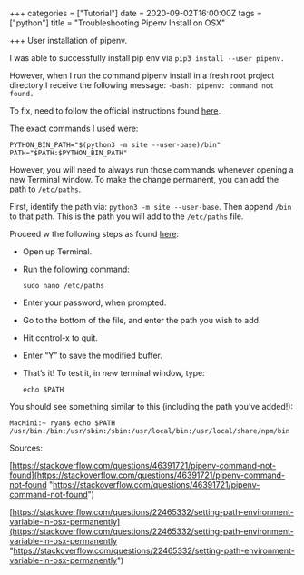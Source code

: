 +++
categories = ["Tutorial"]
date = 2020-09-02T16:00:00Z
tags = ["python"]
title = "Troubleshooting Pipenv Install on OSX"

+++
User installation of pipenv.

<!--more-->

I was able to successfully install pip env via `pip3 install --user pipenv.`

However, when I run the command pipenv install in a fresh root project directory I receive the following message: `-bash: pipenv: command not found.`

To fix, need to follow the official instructions found [here](https://pipenv.pypa.io/en/latest/install/#installing-pipenv).

The exact commands I used were:

    PYTHON_BIN_PATH="$(python3 -m site --user-base)/bin"
    PATH="$PATH:$PYTHON_BIN_PATH"

However, you will need to always run those commands whenever opening a new Terminal window. To make the change permanent, you can add the path to `/etc/paths`.

First, identify the path via: `python3 -m site --user-base`. Then append `/bin` to that path. This is the path you will add to the `/etc/paths` file. 

Proceed w the following steps as found [here](https://www.architectryan.com/2012/10/02/add-to-the-path-on-mac-os-x-mountain-lion/#.Uydjga1dXDg): 

* Open up Terminal.
* Run the following command:

      sudo nano /etc/paths
* Enter your password, when prompted.
* Go to the bottom of the file, and enter the path you wish to add.
* Hit control-x to quit.
* Enter “Y” to save the modified buffer.
* That’s it! To test it, in _new_ terminal window, type:

      echo $PATH

You should see something similar to this (including the path you’ve added!):

    MacMini:~ ryan$ echo $PATH
    /usr/bin:/bin:/usr/sbin:/sbin:/usr/local/bin:/usr/local/share/npm/bin

Sources: 

[https://stackoverflow.com/questions/46391721/pipenv-command-not-found](https://stackoverflow.com/questions/46391721/pipenv-command-not-found "https://stackoverflow.com/questions/46391721/pipenv-command-not-found")

[https://stackoverflow.com/questions/22465332/setting-path-environment-variable-in-osx-permanently](https://stackoverflow.com/questions/22465332/setting-path-environment-variable-in-osx-permanently "https://stackoverflow.com/questions/22465332/setting-path-environment-variable-in-osx-permanently")
